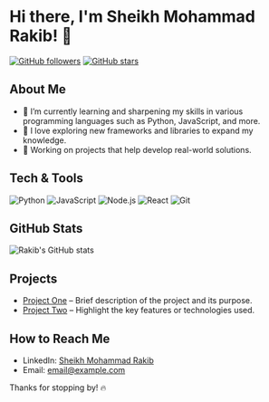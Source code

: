 # Hi there, I'm Sheikh Mohammad Rakib! 👋

[![GitHub followers](https://img.shields.io/github/followers/sheikh-mohammad-rakib?style=social)](https://github.com/sheikh-mohammad-rakib?tab=followers)
[![GitHub stars](https://img.shields.io/github/stars/sheikh-mohammad-rakib?style=social)](https://github.com/sheikh-mohammad-rakib?tab=stars)

## About Me
- 🌱 I’m currently learning and sharpening my skills in various programming languages such as Python, JavaScript, and more.
- 🤔 I love exploring new frameworks and libraries to expand my knowledge.
- 💼 Working on projects that help develop real-world solutions.

## Tech & Tools
<p>
  <img alt="Python" src="https://img.shields.io/badge/-Python-333?style=flat&logo=python" />
  <img alt="JavaScript" src="https://img.shields.io/badge/-JavaScript-333?style=flat&logo=javascript" />
  <img alt="Node.js" src="https://img.shields.io/badge/-Node.js-333?style=flat&logo=node.js" />
  <img alt="React" src="https://img.shields.io/badge/-React-333?style=flat&logo=react" />
  <img alt="Git" src="https://img.shields.io/badge/-Git-333?style=flat&logo=git" />
</p>

## GitHub Stats
![Rakib's GitHub stats](https://github-readme-stats.vercel.app/api?username=sheikh-mohammad-rakib&show_icons=true&theme=dark)

## Projects
- [Project One](#) – Brief description of the project and its purpose.
- [Project Two](#) – Highlight the key features or technologies used.

## How to Reach Me
- LinkedIn: [Sheikh Mohammad Rakib](#)
- Email: [email@example.com](mailto:sheikhmdrakib.career.com)

Thanks for stopping by! 🔥
  
